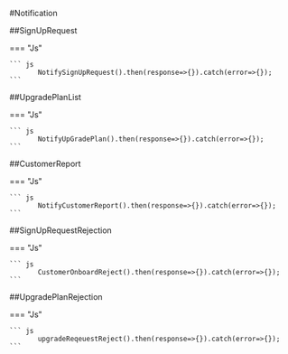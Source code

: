 #Notification 

##SignUpRequest

=== "Js"

    ``` js
           NotifySignUpRequest().then(response=>{}).catch(error=>{}); 
    ```
##UpgradePlanList

=== "Js"

    ``` js
           NotifyUpGradePlan().then(response=>{}).catch(error=>{});
    ```

##CustomerReport

=== "Js"

    ``` js
           NotifyCustomerReport().then(response=>{}).catch(error=>{});
    ```


##SignUpRequestRejection

=== "Js"

    ``` js
           CustomerOnboardReject().then(response=>{}).catch(error=>{});
    ```

##UpgradePlanRejection

=== "Js"

    ``` js
           upgradeReqeuestReject().then(response=>{}).catch(error=>{}); 
    ```
